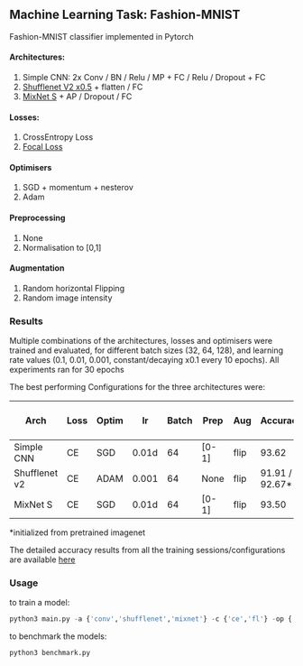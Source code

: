 ## Machine Learning Task: Fashion-MNIST

Fashion-MNIST classifier implemented in Pytorch

#### Architectures:

1. Simple CNN: 2x Conv / BN / Relu / MP + FC / Relu / Dropout + FC 
2. [Shufflenet V2 x0.5](https://arxiv.org/abs/1807.11164) + flatten / FC
3. [MixNet S](https://arxiv.org/abs/1907.09595) + AP / Dropout / FC

#### Losses:
1. CrossEntropy Loss
2. [Focal Loss](https://arxiv.org/abs/1708.02002)

#### Optimisers
1. SGD + momentum + nesterov
2. Adam

#### Preprocessing
1. None
2. Normalisation to [0,1]

#### Augmentation
1. Random horizontal Flipping
2. Random image intensity 

### Results

Multiple combinations of the architectures, losses and optimisers were trained and evaluated, for different batch sizes (32, 64, 128), and learning rate values (0.1, 0.01, 0.001, constant/decaying x0.1 every 10 epochs). All experiments ran for 30 epochs

The best performing Configurations for the three architectures were:

| Arch | Loss | Optim | lr | Batch | Prep | Aug | Accuracy | Params | Input dim | Runtime (GTX 970) | Runtime (i5-4670) | 
| --- | --- | --- | --- | --- | --- | --- | --- | --- | --- |--- |--- |
|Simple CNN | CE | SGD | 0.01d | 64 | [0-1] | flip | 93.62 | 9921 K | 28x28 |0.54ms |2.71ms |
|Shufflenet v2 | CE | ADAM | 0.001 | 64 | None | flip | 91.91 / 92.67* | 382 K | 56x56 |7.99ms |6.00ms |
|MixNet S | CE | SGD | 0.01d | 64 | [0-1] | flip | 93.50 | 2612 K | 56x56 |17.14ms |17.96ms |

*initialized from pretrained imagenet

The detailed accuracy results from all the training sessions/configurations are available [here](https://drive.google.com/file/d/1csOWy-xwY6Xk2VjNKZJIM93UozmKfq-_/view?usp=sharing)

### Usage
to train a model:
```python
python3 main.py -a {'conv','shufflenet','mixnet'} -c {'ce','fl'} -op {'sgd','adam'} -lr learning_rate -b batch_size --epochs epochs --normalise --aug_int
```
to benchmark the models:
```python
python3 benchmark.py
```
